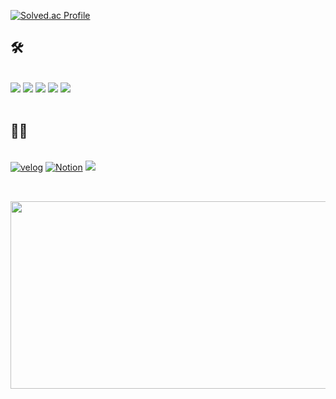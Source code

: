 [![Solved.ac Profile](http://mazassumnida.wtf/api/v2/generate_badge?boj=x0gus)](https://solved.ac/x0gus/)



<div style = "text-align : left;">
  <h2 style = "border-bottom : 1px;">🛠️</h2>
  <br>
  <div style="margin: ; text-align: left;" "text-align: left;">
           <img src="https://img.shields.io/badge/Javascript-F7DF1E?style=for-the-badge&logo=Javascript&logoColor=white">
          <img src="https://img.shields.io/badge/React-61DAFB?style=for-the-badge&logo=React&logoColor=white">
          <img src="https://img.shields.io/badge/next-000000?style=for-the-badge&logo=nextdotjs&logoColor=white">
          <img src="https://img.shields.io/badge/tailwindcss-%2338B2AC.svg?style=for-the-badge&logo=tailwind-css&logoColor=white">
          <img src="https://img.shields.io/badge/styled--components-DB7093?style=for-the-badge&logo=styled-components&logoColor=white">
          

    
  </div>
  <br>

  <div>
    <h2 style = "border-bottom : 1px;">🧑‍💻</h2>
    <br>
    <a href="https://velog.io/x0gus/posts"><img alt="velog" src ="https://img.shields.io/badge/velog-20C997.svg?&style=for-the-badge&logo=velog&logoColor=white"/></a>
    <a href="https://x0gus.notion.site/11841f4d7aeb80a38712cb2fabe37f26"><img alt="Notion" src ="https://img.shields.io/badge/Notion-000000.svg?&style=for-the-badge&logo=Notion&logoColor=white"/></a>
    <a href=https://www.instagram.com/x0gu.s_/><img src="https://img.shields.io/badge/Instagram-E4405F?style=for-the-badge&logo=Instagram&logoColor=white&link=https://www.instagram.com/x0gu.s_/"></a>
    
  </div>
  
  
  <div>
    <h2 style ="border-bottom : 1px ;"></h2>
    <br>

  <a href="https://www.gitanimals.org/en_US?utm_medium=image&utm_source=taehyun00&utm_content=farm">
  <img
    src="https://render.gitanimals.org/farms/taehyun00"
    width="600"
    height="300"
  />
  </a>
    
  </div>
</div>
